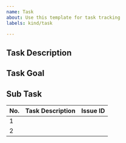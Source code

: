 ```yaml
---
name: Task
about: Use this template for task tracking
labels: kind/task

---
```


## Task Description


## Task Goal


## Sub Task
| No. | Task Description | Issue ID |
| --- | ---------------- | -------- |
| 1   |                  |          |
| 2   |                  |          |


